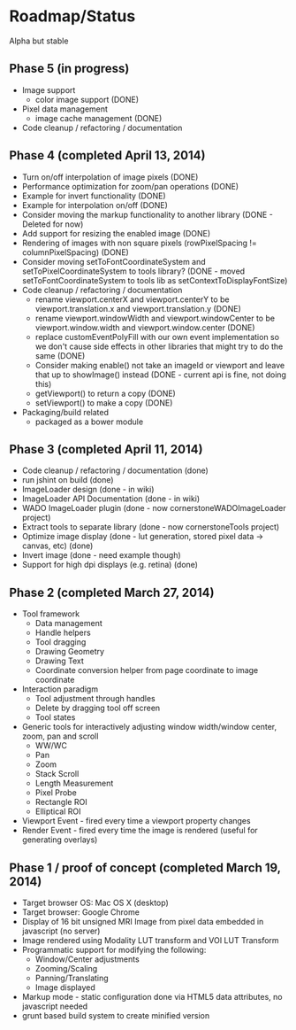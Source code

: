 Roadmap/Status
==============

Alpha but stable

Phase 5 (in progress)
---------------------
 * Image support
    * color image support (DONE)
 * Pixel data management
     * image cache management (DONE)
 * Code cleanup / refactoring / documentation


Phase 4 (completed April 13, 2014)
---------------------
 * Turn on/off interpolation of image pixels (DONE)
 * Performance optimization for zoom/pan operations (DONE)
 * Example for invert functionality (DONE)
 * Example for interpolation on/off (DONE)
 * Consider moving the markup functionality to another library (DONE - Deleted for now)
 * Add support for resizing the enabled image (DONE)
 * Rendering of images with non square pixels (rowPixelSpacing != columnPixelSpacing) (DONE)
 * Consider moving setToFontCoordinateSystem and setToPixelCoordinateSystem to tools library? (DONE - moved setToFontCoordinateSystem to tools lib as setContextToDisplayFontSize)
 * Code cleanup / refactoring / documentation
   * rename viewport.centerX and viewport.centerY to be viewport.translation.x and viewport.translation.y (DONE)
   * rename viewport.windowWidth and viewport.windowCenter to be viewport.window.width  and viewport.window.center (DONE)
   * replace customEventPolyFill with our own event implementation so we don't cause side effects in other libraries
       that might try to do the same (DONE)
   * Consider making enable() not take an imageId or viewport and leave that up to showImage() instead (DONE - current api is fine, not doing this)
   * getViewport() to return a copy (DONE)
   * setViewport() to make a copy (DONE)
 * Packaging/build related
     * packaged as a bower module


Phase 3 (completed April 11, 2014)
---------------------
 * Code cleanup / refactoring / documentation (done)
 * run jshint on build (done)
 * ImageLoader design (done - in wiki)
 * ImageLoader API Documentation (done - in wiki)
 * WADO ImageLoader plugin (done - now cornerstoneWADOImageLoader project)
 * Extract tools to separate library (done - now cornerstoneTools project)
 * Optimize image display (done - lut generation, stored pixel data -> canvas, etc) (done)
 * Invert image (done - need example though)
 * Support for high dpi displays (e.g. retina) (done)

Phase 2 (completed March 27, 2014)
------------------
 * Tool framework
   * Data management
   * Handle helpers
   * Tool dragging
   * Drawing Geometry
   * Drawing Text
   * Coordinate conversion helper from page coordinate to image coordinate
 * Interaction paradigm
   * Tool adjustment through handles
   * Delete by dragging tool off screen
   * Tool states
 * Generic tools for interactively adjusting window width/window center, zoom, pan and scroll
   * WW/WC
   * Pan
   * Zoom
   * Stack Scroll
   * Length Measurement
   * Pixel Probe
   * Rectangle ROI
   * Elliptical ROI
 * Viewport Event - fired every time a viewport property changes
 * Render Event - fired every time the image is rendered (useful for generating overlays)

Phase 1 / proof of concept (completed March 19, 2014)
----------------------------------
 * Target browser OS: Mac OS X (desktop)
 * Target browser: Google Chrome
 * Display of 16 bit unsigned MRI Image from pixel data embedded in javascript (no server)
 * Image rendered using Modality LUT transform and VOI LUT Transform
 * Programmatic support for modifying the following:
    * Window/Center adjustments
    * Zooming/Scaling
    * Panning/Translating
    * Image displayed
 * Markup mode - static configuration done via HTML5 data attributes, no javascript needed
 * grunt based build system to create minified version

